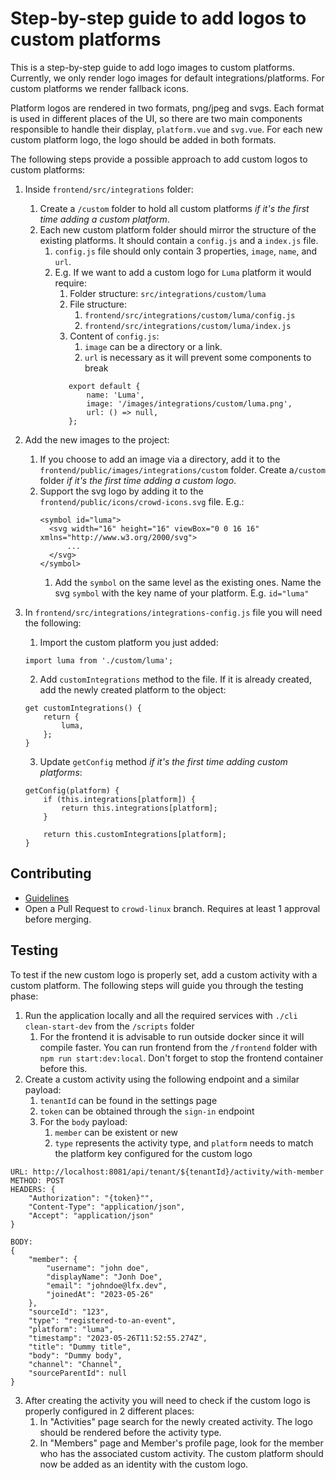 # Step-by-step guide to add logos to custom platforms

This is a step-by-step guide to add logo images to custom platforms. Currently, we only render logo images for default integrations/platforms. For custom platforms we render fallback icons.

Platform logos are rendered in two formats, png/jpeg and svgs. Each format is used in different places of the UI, so there are two main components responsible to handle their display, `platform.vue` and `svg.vue`. For each new custom platform logo, the logo should be added in both formats.

The following steps provide a possible approach to add custom logos to custom platforms:

1. Inside `frontend/src/integrations` folder:

   1. Create a `/custom` folder to hold all custom platforms _if it's the first time adding a custom platform_.
   2. Each new custom platform folder should mirror the structure of the existing platforms. It should contain a `config.js` and a `index.js` file.
      1. `config.js` file should only contain 3 properties, `image`, `name`, and `url`.
      2. E.g. If we want to add a custom logo for `Luma` platform it would require:
         1. Folder structure: `src/integrations/custom/luma`
         2. File structure:
            1. `frontend/src/integrations/custom/luma/config.js`
            2. `frontend/src/integrations/custom/luma/index.js`
         3. Content of `config.js`:
            1. `image` can be a directory or a link.
            2. `url` is necessary as it will prevent some components to break
         ```
            export default {
                name: 'Luma',
                image: '/images/integrations/custom/luma.png',
                url: () => null,
            };
         ```

2. Add the new images to the project:
   1. If you choose to add an image via a directory, add it to the `frontend/public/images/integrations/custom` folder. Create a`/custom` folder _if it's the first time adding a custom logo_.
   2. Support the svg logo by adding it to the `frontend/public/icons/crowd-icons.svg` file. E.g.:
      ```
      <symbol id="luma">
      	<svg width="16" height="16" viewBox="0 0 16 16" xmlns="http://www.w3.org/2000/svg">
            ...
        </svg>
      </symbol>
      ```
      1. Add the `symbol` on the same level as the existing ones. Name the svg `symbol` with the key name of your platform. E.g. `id="luma"`
3. In `frontend/src/integrations/integrations-config.js` file you will need the following:

   1. Import the custom platform you just added:

   ```
   import luma from './custom/luma';
   ```

   2. Add `customIntegrations` method to the file. If it is already created, add the newly created platform to the object:

   ```
   get customIntegrations() {
       return {
           luma,
       };
   }
   ```

   3. Update `getConfig` method _if it's the first time adding custom platforms_:

   ```
   getConfig(platform) {
       if (this.integrations[platform]) {
           return this.integrations[platform];
       }

       return this.customIntegrations[platform];
   }
   ```

## Contributing

- [Guidelines](https://github.com/CrowdDotDev/crowd.dev/blob/main/CONTRIBUTING.md)
- Open a Pull Request to `crowd-linux` branch. Requires at least 1 approval before merging.

## Testing

To test if the new custom logo is properly set, add a custom activity with a custom platform. The following steps will guide you through the testing phase:

1. Run the application locally and all the required services with `./cli clean-start-dev` from the `/scripts` folder
   1. For the frontend it is advisable to run outside docker since it will compile faster. You can run frontend from the `/frontend` folder with `npm run start:dev:local`. Don't forget to stop the frontend container before this.
2. Create a custom activity using the following endpoint and a similar payload:
   1. `tenantId` can be found in the settings page
   2. `token` can be obtained through the `sign-in` endpoint
   3. For the `body` payload:
      1. `member` can be existent or new
      2. `type` represents the activity type, and `platform` needs to match the platform key configured for the custom logo

```
URL: http://localhost:8081/api/tenant/${tenantId}/activity/with-member
METHOD: POST
HEADERS: {
    "Authorization": "{token}"",
    "Content-Type": "application/json",
    "Accept": "application/json"
}

BODY:
{
    "member": {
        "username": "john doe",
        "displayName": "Jonh Doe",
        "email": "johndoe@lfx.dev",
        "joinedAt": "2023-05-26"
    },
    "sourceId": "123",
    "type": "registered-to-an-event",
    "platform": "luma",
    "timestamp": "2023-05-26T11:52:55.274Z",
    "title": "Dummy title",
    "body": "Dummy body",
    "channel": "Channel",
    "sourceParentId": null
}
```

3. After creating the activity you will need to check if the custom logo is properly configured in 2 different places:
   1. In "Activities" page search for the newly created activity. The logo should be rendered before the activity type.
   2. In "Members" page and Member's profile page, look for the member who has the associated custom activity. The custom platform should now be added as an identity with the custom logo.
